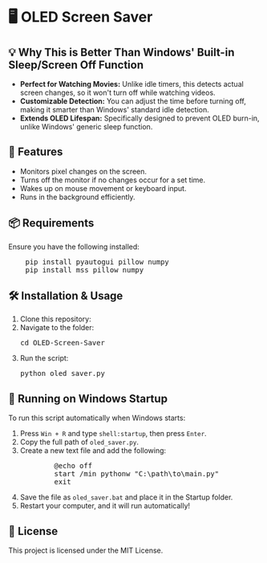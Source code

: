  <h1>🖥️ OLED Screen Saver</h1>
    <h2>💡 Why This is Better Than Windows' Built-in Sleep/Screen Off Function</h2>
    <ul>
       <li><strong>Perfect for Watching Movies:</strong> Unlike idle timers, this detects actual screen changes, so it won't turn off while watching videos.</li>
        <li><strong>Customizable Detection:</strong> You can adjust the time before turning off, making it smarter than Windows' standard idle detection.</li>       
        <li><strong>Extends OLED Lifespan:</strong> Specifically designed to prevent OLED burn-in, unlike Windows' generic sleep function.</li>
    </ul>
    <h2>🚀 Features</h2>
    <ul>
        <li>Monitors pixel changes on the screen.</li>
        <li>Turns off the monitor if no changes occur for a set time.</li>
        <li>Wakes up on mouse movement or keyboard input.</li>
        <li>Runs in the background efficiently.</li>
    </ul>   
    <h2>📦 Requirements</h2>
    <p>Ensure you have the following installed:</p>
    <pre>    pip install pyautogui pillow numpy
    pip install mss pillow numpy</pre>    
    <h2>🛠️ Installation & Usage</h2>
    <ol>
        <li>Clone this repository:</li>
        <li>Navigate to the folder:</li>
        <pre>cd OLED-Screen-Saver</pre>
        <li>Run the script:</li>
        <pre>python oled_saver.py</pre>
    </ol>    
    <h2>📝 Running on Windows Startup</h2>
    <p>To run this script automatically when Windows starts:</p>
    <ol>
        <li>Press <code>Win + R</code> and type <code>shell:startup</code>, then press <code>Enter</code>.</li>
        <li>Copy the full path of <code>oled_saver.py</code>.</li>
        <li>Create a new text file and add the following:</li>
        <pre>        @echo off
        start /min pythonw "C:\path\to\main.py"
        exit</pre>
        <li>Save the file as <code>oled_saver.bat</code> and place it in the Startup folder.</li>
        <li>Restart your computer, and it will run automatically!</li>
    </ol>    
    <h2>📜 License</h2>
    <p>This project is licensed under the MIT License.</p>
